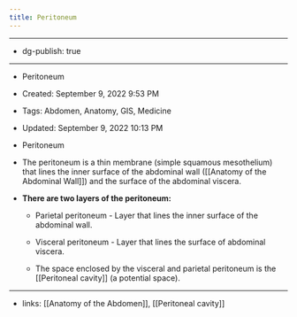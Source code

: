 ```yaml
---
title: Peritoneum
---
```


- --

- dg-publish: true

- --

- Peritoneum

- Created: September 9, 2022 9:53 PM

- Tags: Abdomen, Anatomy, GIS, Medicine

- Updated: September 9, 2022 10:13 PM

- Peritoneum

- The peritoneum is a thin membrane (simple squamous mesothelium) that lines the inner surface of the abdominal wall ([[Anatomy of the Abdominal Wall]]) and the surface of the abdominal viscera.

- **There are two layers of the peritoneum:**
	 - Parietal peritoneum - Layer that lines the inner surface of the abdominal wall.

	 - Visceral peritoneum - Layer that lines the surface of abdominal viscera. 

	 - The space enclosed by the visceral and parietal peritoneum is the [[Peritoneal cavity]]  (a potential space).

- --

- links: [[Anatomy of the Abdomen]], [[Peritoneal cavity]]
